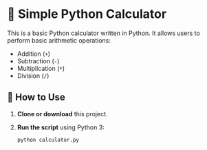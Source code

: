 # 🧮 Simple Python Calculator

This is a basic Python calculator written in Python. It allows users to perform basic arithmetic operations:

- Addition (`+`)
- Subtraction (`-`)
- Multiplication (`*`)
- Division (`/`)

## 🚀 How to Use

1. **Clone or download** this project.
2. **Run the script** using Python 3:

   ```bash
   python calculator.py
